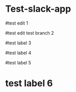 # Test-slack-app

#test edit 1

#test edit test branch 2

#test label 3

#test label 4

#test label 5

# test label 6
